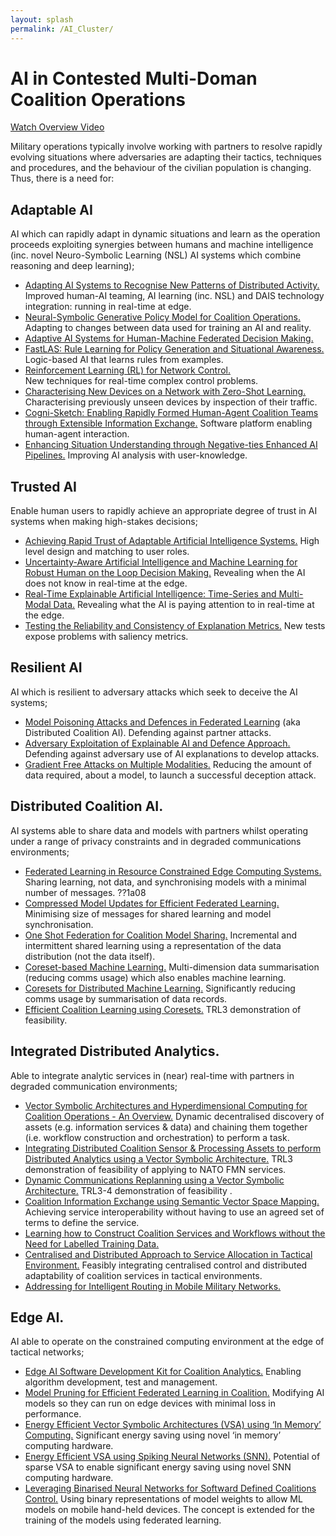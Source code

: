```yaml
---
layout: splash
permalink: /AI_Cluster/
---
```


# AI in Contested Multi-Doman Coalition Operations

[Watch Overview Video](https://ibm.box.com/v/Overview-Cluster1-video)

Military operations typically involve working with partners to resolve rapidly evolving situations where adversaries are adapting their tactics, techniques and procedures, and the behaviour of the civilian population is changing. Thus, there is a need for:

## Adaptable AI
AI which can rapidly adapt in dynamic situations and learn as the operation proceeds exploiting synergies between humans and machine intelligence (inc. novel Neuro-Symbolic Learning (NSL) AI systems which combine reasoning and deep learning);

*	[Adapting AI Systems to Recognise New Patterns of Distributed Activity.](/1c16/) 
Improved human-AI teaming, AI learning (inc. NSL) and DAIS technology integration: running in real-time at edge.
*	[Neural-Symbolic Generative Policy Model for Coalition Operations.](/1c02/)
Adapting to changes between data used for training an AI and reality.
*	[Adaptive AI Systems for Human-Machine Federated Decision Making.](/1c05/)
*	[FastLAS: Rule Learning for Policy Generation and Situational Awareness.](/1c08/)  
Logic-based AI that learns rules from examples.
*	[Reinforcement Learning (RL) for Network Control.](/1c15/)  
New techniques for real-time complex control problems.
*	[Characterising New Devices on a Network with Zero-Shot Learning.](/1c04/) 
Characterising previously unseen devices by inspection of their traffic.
*	[Cogni-Sketch: Enabling Rapidly Formed Human-Agent Coalition Teams through Extensible Information Exchange.](/1c01/) 
Software platform enabling human-agent interaction.
*	[Enhancing Situation Understanding through Negative-ties Enhanced AI Pipelines.](/3a13/) 
Improving AI analysis with user-knowledge.



## Trusted AI
Enable human users to rapidly achieve an appropriate degree of trust in AI systems when making high-stakes decisions;
*	[Achieving Rapid Trust of Adaptable Artificial Intelligence Systems.](/1d04/) High level design and matching to user roles. 
*	[Uncertainty-Aware Artificial Intelligence and Machine Learning for Robust Human on the Loop Decision Making.](/1d05/) Revealing when the AI does not know in real-time at the edge. 
*	[Real-Time Explainable Artificial Intelligence: Time-Series and Multi-Modal Data.](/1d01/)  Revealing what the AI is paying attention to in real-time at the edge.  
*	[Testing the Reliability and Consistency of Explanation Metrics.](/1e04/) New tests expose problems with saliency metrics.


## Resilient AI
AI which is resilient to adversary attacks which seek to deceive the AI systems;
*	[Model Poisoning Attacks and Defences in Federated Learning](/1e05/) (aka Distributed Coalition AI). Defending against partner attacks.
*	[Adversary Exploitation of Explainable AI and Defence Approach.](/1e03/)  Defending against adversary use of AI explanations to develop attacks.
*	[Gradient Free Attacks on Multiple Modalities.](/1e01/)  Reducing the amount of data required, about a model, to launch a successful deception attack.

## Distributed Coalition AI.  
AI systems able to share data and models with partners whilst operating under a range of privacy constraints and in degraded communications environments;
*	[Federated Learning in Resource Constrained Edge Computing Systems.](/1b06/) Sharing learning, not data, and synchronising models with a minimal number of messages.  ??1a08
*	[Compressed Model Updates for Efficient Federated Learning.](/1b02/) Minimising size of messages for shared learning and model synchronisation. 
*	[One Shot Federation for Coalition Model Sharing.](/1b01/)  Incremental and intermittent shared learning using a representation of the data distribution (not the data itself). 
*	[Coreset-based Machine Learning.](/1b04/)  Multi-dimension data summarisation (reducing comms usage) which also enables machine learning. 
*	[Coresets for Distributed Machine Learning.](/1b05/)  Significantly reducing comms usage by summarisation of data records. 
*	[Efficient Coalition Learning using Coresets.](/1b03/)   TRL3 demonstration of feasibility. 

## Integrated Distributed Analytics.  
Able to integrate analytic services in (near) real-time with partners in degraded communication environments;
*	[Vector Symbolic Architectures and Hyperdimensional Computing for Coalition Operations - An Overview.](/1a01/)  Dynamic decentralised discovery of assets (e.g. information services & data) and chaining them together (i.e. workflow construction and orchestration) to perform a task.
*	[Integrating Distributed Coalition Sensor & Processing Assets to perform Distributed Analytics using a Vector Symbolic Architecture.](/1a01/)  TRL3 demonstration of feasibility of applying to NATO FMN services.
*	[Dynamic Communications Replanning using a Vector Symbolic Architecture.](/1a02/) TRL3-4 demonstration of feasibility . 
*	[Coalition Information Exchange using Semantic Vector Space Mapping.](/1a04/)  Achieving service interoperability without having to use an agreed set of terms to define the service. 
*	[Learning how to Construct Coalition Services and Workflows without the Need for Labelled Training Data.](/1a06/)
*	[Centralised and Distributed Approach to Service Allocation in Tactical Environment.](/1a05/) Feasibly integrating centralised control and distributed adaptability of coalition services in tactical environments.
*	[Addressing for Intelligent Routing in Mobile Military Networks.](/1a03/) 

## Edge AI.  
AI able to operate on the constrained computing environment at the edge of tactical networks;
*	[Edge AI Software Development Kit for Coalition Analytics.](/1c13/)  Enabling algorithm development, test and management. 
*	[Model Pruning for Efficient Federated Learning in Coalition.](/1f03/) Modifying AI models so they can run on edge devices with minimal loss in performance. 
*	[Energy Efficient Vector Symbolic Architectures (VSA) using ‘In Memory’ Computing.](/1f01/)  Significant energy saving using novel ‘in memory’ computing hardware. 
*	[Energy Efficient VSA using Spiking Neural Networks (SNN).](/1f02/) Potential of sparse VSA to enable significant energy saving using novel SNN computing hardware. 
*	[Leveraging Binarised Neural Networks for Softward Defined Coalitions Control.](/2a06/)  Using binary representations of model weights to allow ML models on mobile hand-held devices.  The concept is extended for the training of the models using federated learning. 


